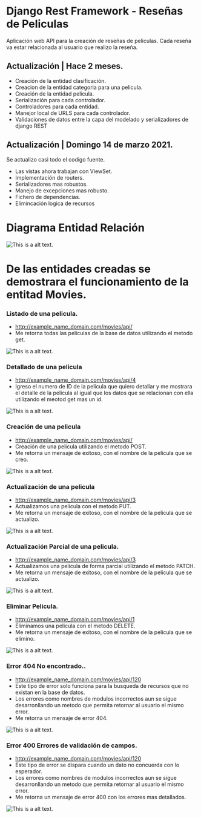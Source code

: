 # Django Rest Framework - Reseñas de Peliculas

Aplicación web API para la creación de reseñas de peliculas. Cada reseña va estar relacionada al usuario que realizo la reseña.

## Actualización | Hace 2 meses.

- Creación de la entidad clasificación.
- Creacion de la entidad categoria para una pelicula.
- Creación de la entidad pelicula.
- Serialización para cada controlador.
- Controladores para cada entidad.
- Manejor local de URLS para cada controlador.
- Validaciones de datos entre la capa del modelado y serializadores de django REST

## Actualización | Domingo 14 de marzo 2021.

Se actualizo casi todo el codigo fuente.

- Las vistas ahora trabajan con ViewSet.
- Implementación de routers.
- Serializadores mas robustos.
- Manejo de excepciones mas robusto.
- Fichero de dependencias.
- Elimincación logica de recursos


# Diagrama Entidad Relación 

![This is a alt text.](/images_github/mer.png "This is a sample image.")


# De las entidades creadas se demostrara el funcionamiento de la entitad Movies.
### Listado de una pelicula.
- http://example_name_domain.com/movies/api/
- Me retorna todas las peliculas de la base de datos utilizando el metodo get.  

![This is a alt text.](/images_github/list_movies.png "This is a sample image.")

### Detallado de una pelicula
- http://example_name_domain.com/movies/api/4
- Igreso el numero de ID de la pelicula que quiero detallar y me mostrara el detalle de la pelicula al igual que los datos que se relacionan con ella utilizando el meotod get mas un id.

![This is a alt text.](/images_github/detail_movie.png "This is a sample image.")

### Creación de una pelicula
- http://example_name_domain.com/movies/api/
- Creación de una pelicula utilizando el metodo POST.
- Me retorna un mensaje de exitoso, con el nombre de la pelicula que se creo.

![This is a alt text.](/images_github/post_movie.png "This is a sample image.")

### Actualización de una pelicula
- http://example_name_domain.com/movies/api/3
- Actualizamos una pelicula con el metodo PUT.
- Me retorna un mensaje de exitoso, con el nombre de la pelicula que se actualizo.

![This is a alt text.](/images_github/put_movie.png "This is a sample image.")

### Actualización Parcial de una pelicula.
- http://example_name_domain.com/movies/api/3
- Actualizamos una pelicula de forma parcial utilizando el metodo PATCH.
- Me retorna un mensaje de exitoso, con el nombre de la pelicula que se actualizo.

![This is a alt text.](/images_github/patch_movie.png "This is a sample image.")

### Eliminar Pelicula.
- http://example_name_domain.com/movies/api/1
- Eliminamos una pelicula con el metodo DELETE.
- Me retorna un mensaje de exitoso, con el nombre de la pelicula que se elimino.

![This is a alt text.](/images_github/delete_movie.png "This is a sample image.")

### Error 404 No encontrado..
- http://example_name_domain.com/movies/api/120
- Este tipo de error solo funciona para la busqueda de recursos que no existan en la base de datos.
- Los errores como nombres de modulos incorrectos aun se sigue desarronllando un metodo que permita retornar al usuario el mismo error.
- Me retorna un mensaje de error 404.

![This is a alt text.](/images_github/error_not_found.png "This is a sample image.")

### Error 400 Errores de validación de campos.
- http://example_name_domain.com/movies/api/120
- Este tipo de error se dispara cuando un dato no concuerda con lo esperador.
- Los errores como nombres de modulos incorrectos aun se sigue desarronllando un metodo que permita retornar al usuario el mismo error.
- Me retorna un mensaje de error 400 con los errores mas detallados.

![This is a alt text.](/images_github/error_validations.png "This is a sample image.")


